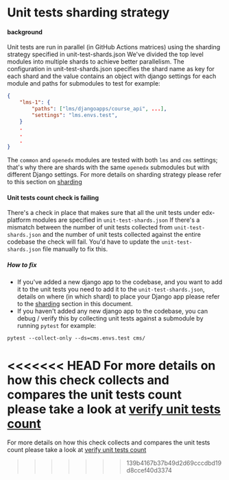 # Unit tests sharding strategy

#### background
Unit tests are run in parallel (in GitHub Actions matrices) using the sharding strategy specified in unit-test-shards.json
We've divided the top level modules into multiple shards to achieve better parallelism.
The configuration in unit-test-shards.json specifies the shard name as key for each shard and the value contains an object
with django settings for each module and paths for submodules to test for example:
```json
{
    "lms-1": {
        "paths": ["lms/djangoapps/course_api", ...],
        "settings": "lms.envs.test",
    }
    .
    .
    .
}
```
The `common` and `openedx` modules are tested with both `lms` and `cms` settings; that's why there are shards with the same `openedx`
submodules but with different Django settings.
For more details on sharding strategy please refer to this section on [sharding](https://openedx.atlassian.net/wiki/spaces/PLAT/pages/3869376544/edx-platform+unit+tests+migration+from+Jenkins+to+Github+Actions#Motivation-for-sharding-manually)

#### Unit tests count check is failing
There's a check in place that makes sure that all the unit tests under edx-platform modules are specified in `unit-test-shards.json`
If there's a mismatch between the number of unit tests collected from `unit-test-shards.json` and the number of unit tests collected
against the entire codebase the check will fail.
You'd have to update the `unit-test-shards.json` file manually to fix this.

##### How to fix
- If you've added a new django app to the codebase, and you want to add it to the unit tests you need to add it to the `unit-test-shards.json`, details on where (in which shard) to place your Django app please refer to the [sharding](https://openedx.atlassian.net/wiki/spaces/PLAT/pages/3869376544/edx-platform+unit+tests+migration+from+Jenkins+to+Github+Actions#Where-should-I-place-my-new-Django-app%3A) section in this document.
- If you haven't added any new django app to the codebase, you can debug / verify this by collecting unit tests against a submodule by running `pytest` for example:
```
pytest --collect-only --ds=cms.envs.test cms/
```
<<<<<<< HEAD
For more details on how this check collects and compares the unit tests count please take a look at [verify unit tests count](../.github/workflows/verify-gha-unit-tests-count.yml)
=======
For more details on how this check collects and compares the unit tests count please take a look at [verify unit tests count](../.github/workflows/unit-tests.yml)
>>>>>>> 139b4167b37b49d2d69cccdbd19d8ccef40d3374
